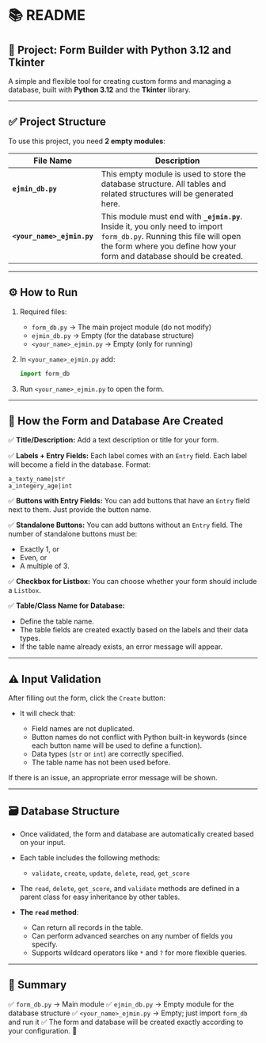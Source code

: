 # 📚 **README**

## 🐍 Project: Form Builder with Python 3.12 and Tkinter

A simple and flexible tool for creating custom forms and managing a database, built with **Python 3.12** and the **Tkinter** library.

---

## ✅ Project Structure

To use this project, you need **2 empty modules**:

| File Name                  | Description                                                                                                                                                                                     |
| -------------------------- | ----------------------------------------------------------------------------------------------------------------------------------------------------------------------------------------------- |
| **`ejmin_db.py`**          | This empty module is used to store the database structure. All tables and related structures will be generated here.                                                                            |
| **`<your_name>_ejmin.py`** | This module must end with **`_ejmin.py`**. Inside it, you only need to import `form_db.py`. Running this file will open the form where you define how your form and database should be created. |

---

## ⚙️ How to Run

1. Required files:

   * `form_db.py` → The main project module (do not modify)
   * `ejmin_db.py` → Empty (for the database structure)
   * `<your_name>_ejmin.py` → Empty (only for running)

2. In `<your_name>_ejmin.py` add:

   ```python
   import form_db
   ```

3. Run `<your_name>_ejmin.py` to open the form.

---

## 🧩 How the Form and Database Are Created

✅ **Title/Description:**
Add a text description or title for your form.

✅ **Labels + Entry Fields:**
Each label comes with an `Entry` field. Each label will become a field in the database.
Format:

```
a_texty_name|str
a_integery_age|int
```

✅ **Buttons with Entry Fields:**
You can add buttons that have an `Entry` field next to them. Just provide the button name.

✅ **Standalone Buttons:**
You can add buttons without an `Entry` field.
The number of standalone buttons must be:

* Exactly 1, or
* Even, or
* A multiple of 3.

✅ **Checkbox for Listbox:**
You can choose whether your form should include a `Listbox`.

✅ **Table/Class Name for Database:**

* Define the table name.
* The table fields are created exactly based on the labels and their data types.
* If the table name already exists, an error message will appear.

---

## ⚠️ Input Validation

After filling out the form, click the `Create` button:

* It will check that:

  * Field names are not duplicated.
  * Button names do not conflict with Python built-in keywords (since each button name will be used to define a function).
  * Data types (`str` or `int`) are correctly specified.
  * The table name has not been used before.

If there is an issue, an appropriate error message will be shown.

---

## 🗃️ Database Structure

* Once validated, the form and database are automatically created based on your input.
* Each table includes the following methods:

  * `validate`, `create`, `update`, `delete`, `read`, `get_score`
* The `read`, `delete`, `get_score`, and `validate` methods are defined in a parent class for easy inheritance by other tables.
* **The `read` method**:

  * Can return all records in the table.
  * Can perform advanced searches on any number of fields you specify.
  * Supports wildcard operators like `*` and `?` for more flexible queries.

---

## 🔗 Summary

✅ `form_db.py` → Main module
✅ `ejmin_db.py` → Empty module for the database structure
✅ `<your_name>_ejmin.py` → Empty; just import `form_db` and run it
✅ The form and database will be created exactly according to your configuration. 🚀

